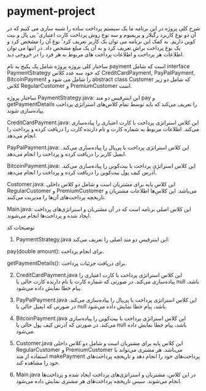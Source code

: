 # payment-project
شرح کلی پروژه
در این برنامه ما یک سیستم پرداخت ساده را شبیه سازی می کنیم که در آن دو نوع کاربرد رگیلار و پریمیوم  و سه نوع روش پرداخت کارت اعتباری٬ پی پال و بیت کوین داریم. به کمک این برنامه می توان یک کاربر تعریف کرد٬ نوع آن را مشخص کرد و یک نوع پرداخت براش تعریف کرد و به آن یک مبلغ مشخص داد. در انتها می توان اطلاعات هر پرداخت و اطلاعات پرداخت های مربوط به هر فرد را در خروجی دید.  

ساختار کلی پروژه پروژه شامل یک پکیج به نام payment است که شامل interface PaymentStrategy که خود سه عدد کلاس CreditCardPayment, PayPalPayment, BitcoinPayment را شامل می شود و abstract class Customer که شامل دو زیر کلاس RegularCustomer و PremiumCustomer است.

ساختار پروژه
PaymentStrategy.java:
این اینترفیس دو متد pay و getPaymentDetails را تعریف می‌کند که باید توسط تمام کلاس‌های استراتژی پرداخت پیاده‌سازی شوند.

CreditCardPayment.java:
این کلاس استراتژی پرداخت با کارت اعتباری را پیاده‌سازی می‌کند. اطلاعات مربوط به شماره کارت و نام دارنده کارت را دریافت کرده و پرداخت را انجام می‌دهد.

PayPalPayment.java:
این کلاس استراتژی پرداخت با پی‌پال را پیاده‌سازی می‌کند. ایمیل کاربر را دریافت کرده و پرداخت را انجام می‌دهد.

BitcoinPayment.java:
این کلاس استراتژی پرداخت با بیت‌کوین را پیاده‌سازی می‌کند. آدرس کیف پول بیت‌کوین را دریافت کرده و پرداخت را انجام می‌دهد.

Customer.java:
این کلاس پایه برای مشتریان است و شامل دو کلاس داخلی RegularCustomer و PremiumCustomer می‌باشد. این کلاس‌ها اطلاعات مشتریان و تاریخچه پرداخت‌های آن‌ها را مدیریت می‌کنند.

Main.java:
این کلاس اصلی برنامه است که در آن مشتریان و استراتژی‌های پرداخت ایجاد شده و پرداخت‌ها انجام می‌شوند.

توضیحات کد
1. PaymentStrategy.java
این اینترفیس دو متد اصلی را تعریف می‌کند:

pay(double amount): برای انجام پرداخت.

getPaymentDetails(): برای دریافت جزئیات پرداخت.

2. CreditCardPayment.java
این کلاس استراتژی پرداخت با کارت اعتباری را پیاده‌سازی می‌کند. در صورتی که شماره کارت یا نام دارنده کارت خالی یا null باشد، پیام خطا نمایش داده می‌شود.

3. PayPalPayment.java
این کلاس استراتژی پرداخت با پی‌پال را پیاده‌سازی می‌کند. در صورتی که ایمیل خالی یا null باشد، پیام خطا نمایش داده می‌شود.

4. BitcoinPayment.java
این کلاس استراتژی پرداخت با بیت‌کوین را پیاده‌سازی می‌کند. در صورتی که آدرس کیف پول خالی یا null باشد، پیام خطا نمایش داده می‌شود.

5. Customer.java
این کلاس پایه برای مشتریان است و شامل دو کلاس داخلی RegularCustomer و PremiumCustomer می‌باشد. هر مشتری می‌تواند با استفاده از متد makePayment پرداخت‌های خود را انجام دهد و تاریخچه پرداخت‌های خود را مشاهده کند.

6. Main.java
در این کلاس، مشتریان و استراتژی‌های پرداخت ایجاد شده و پرداخت‌ها انجام می‌شوند. سپس تاریخچه پرداخت‌های هر مشتری نمایش داده می‌شود.
